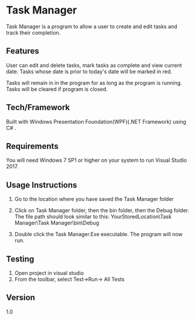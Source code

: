 # Task Manager 
Task Manager is a program to allow a user to create and edit tasks and track their completion.

## Features
User can edit and delete tasks, mark tasks as complete and view current date. Tasks whose date is prior to today's date will be marked in red. 

Tasks will remain in in the program for as long as the program is running. Tasks will be cleared if program is closed. 

## Tech/Framework
Built with Windows Presentation Foundation(WPF)(.NET Framework) using C# .

## Requirements
You will need Windows 7 SP1 or higher on your system to run Visual Studio 2017. 

## Usage Instructions 
1. Go to the location where you have saved the Task Manager folder 
2. Click on Task Manager folder, then the bin folder, then the Debug folder.
The file path should look similar to this: YourStoredLocation\Task Manager\Task Manager\bin\Debug

3. Double click the Task Manager.Exe executable. The program will now run. 

## Testing

1. Open project in visual studio
2. From the toolbar, select Test->Run-> All Tests

## Version 
1.0 









